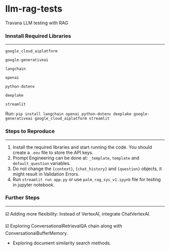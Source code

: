 # llm-rag-tests
Travana LLM testing with RAG

### Innstall Required Libraries
----
```
google_cloud_aiplatform

google-generativeai

langchain

openai

python-dotenv

deeplake

streamlit
```
Run: ```pip install langchain openai python-dotenv deeplake google-generativeai google_cloud_aiplatform streamlit```

### Steps to Reproduce
----
1. Install the required libraries and start running the code. You should create a `.env` file to store the API keys.
2. Prompt Engineering can be done at: `_template`, `template` and `default_question` variables.
3. Do not change the `{context}`, `{chat_history}` and `{question}` objects, it might result in Validation Errors.
4. Run `streamlit run app.py`  or use `palm_rag_sys_v1.ipynb` file for testing in jupyter notebook.

### Further Steps
----
☑️ Adding more flexibility: Instead of VertexAI, integrate ChatVertexAI.

☑️ Exploring ConversationalRetrievalQA chain along with ConversationalBufferMemory.

- Exploring document similarity search methods.
